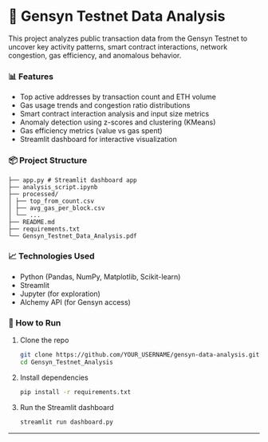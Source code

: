 # 🚀 Gensyn Testnet Data Analysis

This project analyzes public transaction data from the Gensyn Testnet to uncover key activity patterns, smart contract interactions, network congestion, gas efficiency, and anomalous behavior.

### 📊 Features

- Top active addresses by transaction count and ETH volume
- Gas usage trends and congestion ratio distributions
- Smart contract interaction analysis and input size metrics
- Anomaly detection using z-scores and clustering (KMeans)
- Gas efficiency metrics (value vs gas spent)
- Streamlit dashboard for interactive visualization

### 📦 Project Structure
```
├── app.py # Streamlit dashboard app
├── analysis_script.ipynb 
├── processed/
│ ├── top_from_count.csv
│ ├── avg_gas_per_block.csv
│ └── ...
├── README.md
├── requirements.txt
└── Gensyn_Testnet_Data_Analysis.pdf
```

### 📈 Technologies Used

- Python (Pandas, NumPy, Matplotlib, Scikit-learn)
- Streamlit
- Jupyter (for exploration)
- Alchemy API (for Gensyn access)

### 🚀 How to Run

1. Clone the repo  
   ```bash
   git clone https://github.com/YOUR_USERNAME/gensyn-data-analysis.git
   cd Gensyn_Testnet_Analysis
   ```
2. Install dependencies
   ```bash
   pip install -r requirements.txt
   ```
3. Run the Streamlit dashboard
   ```bash
   streamlit run dashboard.py
   ```
---
